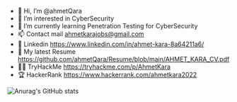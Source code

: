 - 👋 Hi, I’m @ahmetQara
- 👀 I’m interested in CyberSecurity
- 🌱 I’m currently learning Penetration Testing for CyberSecurity
- 📫 Contact mail ahmetkarajobs@gmail.com
- ‍💼 Linkedin https://www.linkedin.com/in/ahmet-kara-8a64211a6/
- 🤵 My latest Resume https://github.com/ahmetQara/Resume/blob/main/AHMET_KARA_CV.pdf
- 🐱‍💻 TryHackMe https://tryhackme.com/p/AhmetKara
- 🏆 HackerRank https://www.hackerrank.com/ahmetkara2022




![Anurag's GitHub stats](https://github-readme-stats.vercel.app/api?username=ahmetQara&theme=github_dark&show_icons=true)
<!---
ahmetQara/ahmetQara is a ✨ special ✨ repository because its `README.md` (this file) appears on your GitHub profile.
You can click the Preview link to take a look at your changes.
--->
